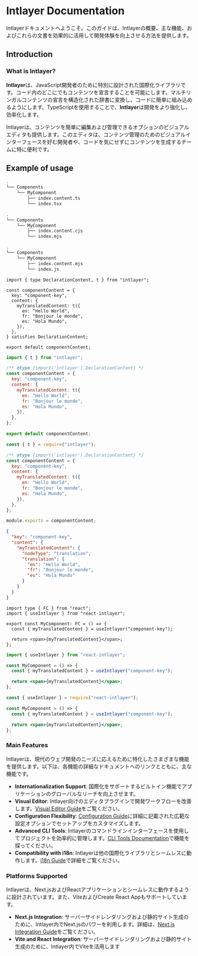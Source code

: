 # Intlayer Documentation

Intlayerドキュメントへようこそ。このガイドは、Intlayerの概要、主な機能、およびこれらの文書を効果的に活用して開発体験を向上させる方法を提供します。

## Introduction

### What is Intlayer?

**Intlayer**は、JavaScript開発者のために特別に設計された国際化ライブラリです。コード内のどこにでもコンテンツを宣言することを可能にします。マルチリンガルコンテンツの宣言を構造化された辞書に変換し、コードに簡単に組み込めるようにします。TypeScriptを使用することで、**Intlayer**は開発をより強化し、効率化します。

Intlayerは、コンテンツを簡単に編集および管理できるオプションのビジュアルエディタも提供します。このエディタは、コンテンツ管理のためのビジュアルインターフェースを好む開発者や、コードを気にせずにコンテンツを生成するチームに特に便利です。

## Example of usage

```bash codeFormat="typescript"
.
└── Components
    └── MyComponent
        ├── index.content.ts
        └── index.tsx
```

```bash codeFormat="commonjs"
.
└── Components
    └── MyComponent
        ├── index.content.cjs
        └── index.mjs
```

```bash codeFormat="esm"
.
└── Components
    └── MyComponent
        ├── index.content.mjs
        └── index.js
```

```tsx fileName="src/components/MyComponent/index.content.ts" contentDeclarationFormat="typescript"
import { type DeclarationContent, t } from "intlayer";

const componentContent = {
  key: "component-key",
  content: {
    myTranslatedContent: t({
      en: "Hello World",
      fr: "Bonjour le monde",
      es: "Hola Mundo",
    }),
  },
} satisfies DeclarationContent;

export default componentContent;
```

```javascript fileName="src/components/MyComponent/index.content.mjs" contentDeclarationFormat="esm"
import { t } from "intlayer";

/** @type {import('intlayer').DeclarationContent} */
const componentContent = {
  key: "component-key",
  content: {
    myTranslatedContent: t({
      en: "Hello World",
      fr: "Bonjour le monde",
      es: "Hola Mundo",
    }),
  },
};

export default componentContent;
```

```javascript fileName="src/components/MyComponent/index.content.cjs" contentDeclarationFormat="commonjs"
const { t } = require("intlayer");

/** @type {import('intlayer').DeclarationContent} */
const componentContent = {
  key: "component-key",
  content: {
    myTranslatedContent: t({
      en: "Hello World",
      fr: "Bonjour le monde",
      es: "Hola Mundo",
    }),
  },
};

module.exports = componentContent;
```

```json fileName="src/components/MyComponent/index.content.json" contentDeclarationFormat="json"
{
  "key": "component-key",
  "content": {
    "myTranslatedContent": {
      "nodeType": "translation",
      "translation": {
        "en": "Hello World",
        "fr": "Bonjour le monde",
        "es": "Hola Mundo"
      }
    }
  }
}
```

```tsx fileName="src/components/MyComponent/index.tsx" codeFormat="typescript"
import type { FC } from "react";
import { useIntlayer } from "react-intlayer";

export const MyComponent: FC = () => {
  const { myTranslatedContent } = useIntlayer("component-key");

  return <span>{myTranslatedContent}</span>;
};
```

```jsx fileName="src/components/MyComponent/index.mjx" codeFormat="esm"
import { useIntlayer } from "react-intlayer";

const MyComponent = () => {
  const { myTranslatedContent } = useIntlayer("component-key");

  return <span>{myTranslatedContent}</span>;
};
```

```jsx fileName="src/components/MyComponent/index.csx" codeFormat="commonjs"
const { useIntlayer } = require("react-intlayer");

const MyComponent = () => {
  const { myTranslatedContent } = useIntlayer("component-key");

  return <span>{myTranslatedContent}</span>;
};
```

### Main Features

Intlayerは、現代のウェブ開発のニーズに応えるために特化したさまざまな機能を提供します。以下は、各機能の詳細なドキュメントへのリンクとともに、主な機能です。

- **Internationalization Support**: 国際化をサポートするビルトイン機能でアプリケーションのグローバルなリーチを向上させます。
- **Visual Editor**: Intlayer向けのエディタプラグインで開発ワークフローを改善します。[Visual Editor Guide](https://github.com/aymericzip/intlayer/blob/main/docs/ja/intlayer_editor.md)をご覧ください。
- **Configuration Flexibility**: [Configuration Guide](https://github.com/aymericzip/intlayer/blob/main/docs/ja/configuration.md)に詳細に記載された広範な設定オプションでセットアップをカスタマイズします。
- **Advanced CLI Tools**: Intlayerのコマンドラインインターフェースを使用してプロジェクトを効率的に管理します。[CLI Tools Documentation](https://github.com/aymericzip/intlayer/blob/main/docs/ja/intlayer_cli.md)で機能を探ってください。
- **Compatibility with i18n**: Intlayerは他の国際化ライブラリとシームレスに動作します。[i18n Guide](https://github.com/aymericzip/intlayer/blob/main/docs/ja/intlayer_with_i18next.md)で詳細をご覧ください。

### Platforms Supported

Intlayerは、Next.jsおよびReactアプリケーションとシームレスに動作するように設計されています。また、ViteおよびCreate React Appもサポートしています。

- **Next.js Integration**: サーバーサイドレンダリングおよび静的サイト生成のために、Intlayer内でNext.jsのパワーを利用します。詳細は、[Next.js Integration Guide](https://github.com/aymericzip/intlayer/blob/main/docs/ja/intlayer_with_nextjs_15.md)をご覧ください。
- **Vite and React Integration**: サーバーサイドレンダリングおよび静的サイト生成のために、Intlayer内でViteを活用します
